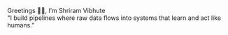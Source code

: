 Greetings 👋🏻, I’m Shriram Vibhute <br>
"I build pipelines where raw data flows into systems that learn and act like humans."
